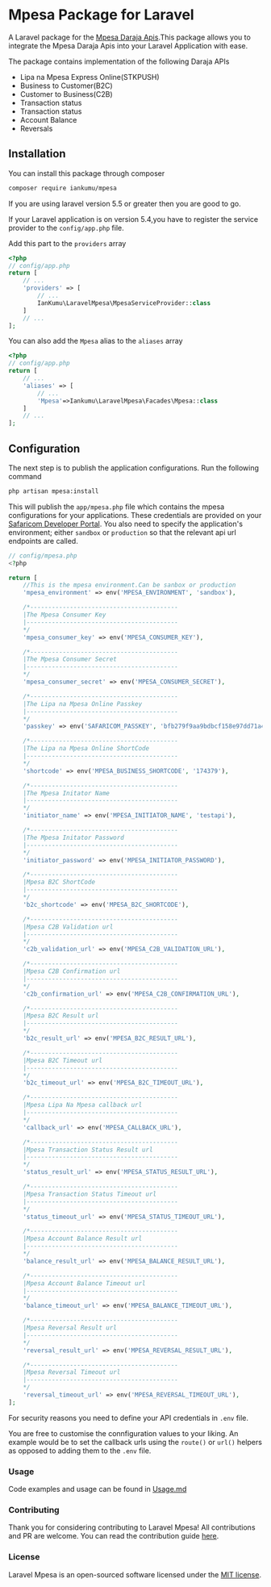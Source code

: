 # Mpesa Package for Laravel

A Laravel package for the [Mpesa Daraja Apis](https://developer.safaricom.co.ke/APIs).This package allows you to integrate the Mpesa Daraja Apis into your Laravel Application with ease.

The package contains implementation of the following Daraja APIs

-   Lipa na Mpesa Express Online(STKPUSH)
-   Business to Customer(B2C)
-   Customer to Business(C2B)
-   Transaction status
-   Transaction status
-   Account Balance
-   Reversals

## Installation

You can install this package through composer

```bash
composer require iankumu/mpesa
```

If you are using laravel version 5.5 or greater then you are good to go.

If your Laravel application is on version 5.4,you have to register the service provider to the `config/app.php` file.

Add this part to the `providers` array

```php
<?php
// config/app.php
return [
    // ...
    'providers' => [
        // ...
        IanKumu\LaravelMpesa\MpesaServiceProvider::class
    ]
    // ...
];
```

You can also add the `Mpesa` alias to the `aliases` array

```php
<?php
// config/app.php
return [
    // ...
    'aliases' => [
        // ...
        'Mpesa'=>Iankumu\LaravelMpesa\Facades\Mpesa::class
    ]
    // ...
];
```

## Configuration

The next step is to publish the application configurations. Run the following command

```bash
php artisan mpesa:install
```

<!-- or -->

<!-- ```bash
php artisan vendor:publish --provider="IanKumu\LaravelMpesa\MpesaServiceProvider" --tag="config"
``` -->

This will publish the `app/mpesa.php` file which contains the mpesa configurations for your applications. These credentials are provided on your [Safaricom Developer Portal](https://developer.safaricom.co.ke/). You also need to specify the application's environment; either `sandbox` or `production` so that the relevant api url endpoints are called.

```php
// config/mpesa.php
<?php

return [
    //This is the mpesa environment.Can be sanbox or production
    'mpesa_environment' => env('MPESA_ENVIRONMENT', 'sandbox'),

    /*-----------------------------------------
    |The Mpesa Consumer Key
    |------------------------------------------
    */
    'mpesa_consumer_key' => env('MPESA_CONSUMER_KEY'),

    /*-----------------------------------------
    |The Mpesa Consumer Secret
    |------------------------------------------
    */
    'mpesa_consumer_secret' => env('MPESA_CONSUMER_SECRET'),

    /*-----------------------------------------
    |The Lipa na Mpesa Online Passkey
    |------------------------------------------
    */
    'passkey' => env('SAFARICOM_PASSKEY', 'bfb279f9aa9bdbcf158e97dd71a467cd2e0c893059b10f78e6b72ada1ed2c919'),

    /*-----------------------------------------
    |The Lipa na Mpesa Online ShortCode
    |------------------------------------------
    */
    'shortcode' => env('MPESA_BUSINESS_SHORTCODE', '174379'),

    /*-----------------------------------------
    |The Mpesa Initator Name
    |------------------------------------------
    */
    'initiator_name' => env('MPESA_INITIATOR_NAME', 'testapi'),

    /*-----------------------------------------
    |The Mpesa Initator Password
    |------------------------------------------
    */
    'initiator_password' => env('MPESA_INITIATOR_PASSWORD'),

    /*-----------------------------------------
    |Mpesa B2C ShortCode
    |------------------------------------------
    */
    'b2c_shortcode' => env('MPESA_B2C_SHORTCODE'),

    /*-----------------------------------------
    |Mpesa C2B Validation url
    |------------------------------------------
    */
    'c2b_validation_url' => env('MPESA_C2B_VALIDATION_URL'),

    /*-----------------------------------------
    |Mpesa C2B Confirmation url
    |------------------------------------------
    */
    'c2b_confirmation_url' => env('MPESA_C2B_CONFIRMATION_URL'),

    /*-----------------------------------------
    |Mpesa B2C Result url
    |------------------------------------------
    */
    'b2c_result_url' => env('MPESA_B2C_RESULT_URL'),

    /*-----------------------------------------
    |Mpesa B2C Timeout url
    |------------------------------------------
    */
    'b2c_timeout_url' => env('MPESA_B2C_TIMEOUT_URL'),

    /*-----------------------------------------
    |Mpesa Lipa Na Mpesa callback url
    |------------------------------------------
    */
    'callback_url' => env('MPESA_CALLBACK_URL'),

    /*-----------------------------------------
    |Mpesa Transaction Status Result url
    |------------------------------------------
    */
    'status_result_url' => env('MPESA_STATUS_RESULT_URL'),

    /*-----------------------------------------
    |Mpesa Transaction Status Timeout url
    |------------------------------------------
    */
    'status_timeout_url' => env('MPESA_STATUS_TIMEOUT_URL'),

    /*-----------------------------------------
    |Mpesa Account Balance Result url
    |------------------------------------------
    */
    'balance_result_url' => env('MPESA_BALANCE_RESULT_URL'),

    /*-----------------------------------------
    |Mpesa Account Balance Timeout url
    |------------------------------------------
    */
    'balance_timeout_url' => env('MPESA_BALANCE_TIMEOUT_URL'),

    /*-----------------------------------------
    |Mpesa Reversal Result url
    |------------------------------------------
    */
    'reversal_result_url' => env('MPESA_REVERSAL_RESULT_URL'),

    /*-----------------------------------------
    |Mpesa Reversal Timeout url
    |------------------------------------------
    */
    'reversal_timeout_url' => env('MPESA_REVERSAL_TIMEOUT_URL'),
];
```

For security reasons you need to define your API credentials in `.env` file.

You are free to customise the connfiguration values to your liking. An example would be to set the callback urls using the `route()` or `url()` helpers as opposed to adding them to the `.env` file.

### Usage

Code examples and usage can be found in [Usage.md](USAGE.md)

### Contributing

Thank you for considering contributing to Laravel Mpesa! All contributions and PR are welcome. You can read the contribution guide [here](CONTRIBUTING.md).

### License

Laravel Mpesa is an open-sourced software licensed under the [MIT license](LICENSE.md).
